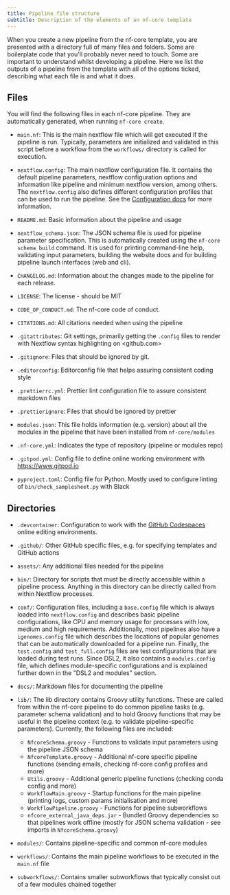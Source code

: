 ```yaml
---
title: Pipeline file structure
subtitle: Description of the elements of an nf-core template
---
```


When you create a new pipeline from the nf-core template, you are presented with
a directory full of many files and folders. Some are boilerplate code that you'll
probably never need to touch. Some are important to understand whilst developing a pipeline.
Here we list the outputs of a pipeline from the template with all of the options ticked,
describing what each file is and what it does.

## Files

You will find the following files in each nf-core pipeline. They are automatically generated, when running `nf-core create`.

- `main.nf`: This is the main nextflow file which will get executed if the pipeline is run. Typically, parameters are initialized and validated in this script before a workflow from the `workflows/` directory is called for execution.

* `nextflow.config`: The main nextflow configuration file. It contains the default pipeline parameters, nextflow configuration options and information like pipeline and minimum nextflow version, among others.
  The `nextflow.config` also defines different configuration profiles that can be used to run the pipeline. See the [Configuration docs](/docs/usage/configuration) for more information.

- `README.md`: Basic information about the pipeline and usage

- `nextflow_schema.json`: The JSON schema file is used for pipeline parameter specification. This is automatically created using the `nf-core schema build` command. It is used for printing command-line help, validating input parameters, building the website docs and for building pipeline launch interfaces (web and cli).

- `CHANGELOG.md`: Information about the changes made to the pipeline for each release.

- `LICENSE`: The license - should be MIT

- `CODE_OF_CONDUCT.md`: The nf-core code of conduct.

- `CITATIONS.md`: All citations needed when using the pipeline

- `.gitattributes`: Git settings, primarily getting the `.config` files to render with Nextflow syntax highlighting on <github.com>

- `.gitignore`: Files that should be ignored by git.

- `.editorconfig`: Editorconfig file that helps assuring consistent coding style

- `.prettierrc.yml`: Prettier lint configuration file to assure consistent markdown files

- `.prettierignore`: Files that should be ignored by prettier

- `modules.json`: This file holds information (e.g. version) about all the modules in the pipeline that have been installed from `nf-core/modules`

- `.nf-core.yml`: Indicates the type of repository (pipeline or modules repo)

- `.gitpod.yml`: Config file to define online working environment with <https://www.gitpod.io>

- `pyproject.toml`: Config file for Python. Mostly used to configure linting of `bin/check_samplesheet.py` with Black

## Directories

- `.devcontainer`: Configuration to work with the [GitHub Codespaces](https://github.com/features/codespaces) online editing environments.

- `.github/`: Other GitHub specific files, e.g. for specifying templates and GitHub actions

- `assets/`: Any additional files needed for the pipeline

- `bin/`: Directory for scripts that must be directly accessible within a pipeline process. Anything in this directory can be directly called from within Nextflow processes.

- `conf/`: Configuration files, including a `base.config` file which is always loaded into `nextflow.config` and describes basic pipeline configurations, like CPU and memory usage for processes with low, medium and high requirements. Additionally, most pipelines also have a `igenomes.config` file which describes the locations of popular genomes that can be automatically downloaded for a pipeline run. Finally, the `test.config` and `test_full.config` files are test configurations that are loaded during test runs. Since DSL2, it also contains a `modules.config` file, which defines module-specific configurations and is explained further down in the "DSL2 and modules" section.

- `docs/`: Markdown files for documenting the pipeline

- `lib/`: The lib directory contains Groovy utility functions. These are called from within the nf-core pipeline to do common pipeline tasks (e.g. parameter schema validation) and to hold Groovy functions that may be useful in the pipeline context (e.g. to validate pipeline-specific parameters). Currently, the following files are included:

  - `NfcoreSchema.groovy` - Functions to validate input parameters using the pipeline JSON schema
  - `NfcoreTemplate.groovy` - Additional nf-core specific pipeline functions (sending emails, checking nf-core config profiles and more)
  - `Utils.groovy` - Additional generic pipeline functions (checking conda config and more)
  - `WorkflowMain.groovy` - Startup functions for the main pipeline (printing logs, custom params initialisation and more)
  - `WorkflowPipeline.groovy` - Functions for pipeline subworkflows
  - `nfcore_external_java_deps.jar` - Bundled Groovy dependencies so that pipelines work offline (mostly for JSON schema validation - see imports in `NfcoreSchema.groovy`)

- `modules/`: Contains pipeline-specific and common nf-core modules

- `workflows/`: Contains the main pipeline workflows to be executed in the `main.nf` file

- `subworkflows/`: Contains smaller subworkflows that typically consist out of a few modules chained together

